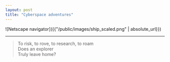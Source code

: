 ```yaml
---
layout: post
title: "Cyberspace adventures"
---
```


![Netscape navigator]({{"/public/images/ship_scaled.png" | absolute_url}})

<hr>

>To risk, to rove, to research, to roam <br />
>Does an explorer <br />
>Truly leave home?

<!--
Analysis:
if you spend so much time away from home, maybe your "home" is exploring.
maybe we actually need a challenge to keep suffering to a minimum.
pro-dynamism, pro-adventure.
-->


